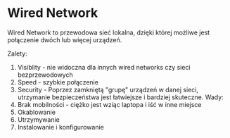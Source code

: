 # Wired Network
Wired Network to przewodowa sieć lokalna, dzięki której możliwe jest połączenie dwóch lub więcej urządzeń. 

Zalety:
1. Visiblity - nie widoczna dla innych wired networks czy sieci bezprzewodowych 
2. Speed - szybkie połączenie
3. Security - Poprzez zamkniętą "grupę" urządzeń w danej sieci, utrzymanie bezpieczeństwa jest łatwiejsze i bardziej skuteczne.
Wady:
1. Brak mobilności - ciężko jest wziąc laptopa i iść w inne miejsce
2. Okablowanie
3. Utrzymywanie
4. Instalowanie i konfigurowanie